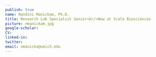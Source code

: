 ```yaml
---
publish: true
name: Nandini Manickam, Ph.D.
title: Research Lab Specialist Senior<br/>Now at Scale Biosciences
picture: nmanickam.jpg
google-scholar: 
CV:
linked-in: 
twitter:
email: nmanicka@umich.edu
---
```


